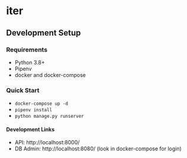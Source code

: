 # iter

## Development Setup

### Requirements
- Python 3.8+
- Pipenv
- docker and docker-compose

### Quick Start
- `docker-compose up -d`
- `pipenv install`
- `python manage.py runserver`

#### Development Links
- API: http://localhost:8000/
- DB Admin: http://localhost:8080/ (look in docker-compose for login)
